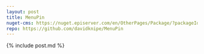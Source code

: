 ```yaml
---
layout: post
title: MenuPin
nuget-cms: https://nuget.episerver.com/en/OtherPages/Package/?packageId=MenuPin
repo: https://github.com/davidknipe/MenuPin
---
```


{% include post.md %}